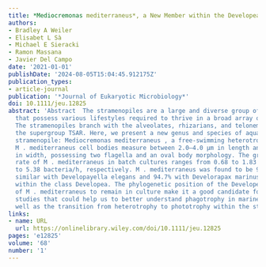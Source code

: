```yaml
---
title: *Mediocremonas mediterraneus*, a New Member within the Developea
authors:
- Bradley A Weiler
- Elisabet L Sà
- Michael E Sieracki
- Ramon Massana
- Javier Del Campo
date: '2021-01-01'
publishDate: '2024-08-05T15:04:45.912175Z'
publication_types:
- article-journal
publication: '*Journal of Eukaryotic Microbiology*'
doi: 10.1111/jeu.12825
abstract: 'Abstract  The stramenopiles are a large and diverse group of eukaryotes
  that possess various lifestyles required to thrive in a broad array of environments.
  The stramenopiles branch with the alveolates, rhizarians, and telonemids, forming
  the supergroup TSAR. Here, we present a new genus and species of aquatic nanoflagellated
  stramenopile: Mediocremonas mediterraneus , a free‐swimming heterotrophic predator.
  M . mediterraneus cell bodies measure between 2.0–4.0 μm in length and 1.2–3.7 μm
  in width, possessing two flagella and an oval body morphology. The growth and grazing
  rate of M . mediterraneus in batch cultures ranges from 0.68 to 1.83 d −1 and 1.99
  to 5.38 bacteria/h, respectively. M . mediterraneus was found to be 93.9% phylogenetically
  similar with Developayella elegans and 94.7% with Develorapax marinus , two members
  within the class Developea. The phylogenetic position of the Developea and the ability
  of M . mediterraneus to remain in culture make it a good candidate for further genomic
  studies that could help us to better understand phagotrophy in marine systems as
  well as the transition from heterotrophy to phototrophy within the stramenopiles.'
links:
- name: URL
  url: https://onlinelibrary.wiley.com/doi/10.1111/jeu.12825
pages: 'e12825'
volume: '68'
number: '1'
---
```

